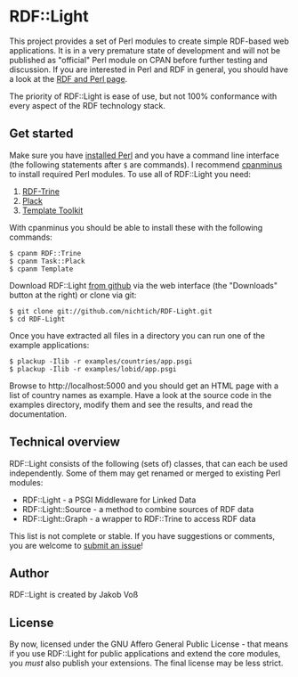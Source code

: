 # RDF::Light

This project provides a set of Perl modules to create simple RDF-based web 
applications. It is in a very premature state of development and will not 
be published as "official" Perl module on CPAN before further testing and
discussion. If you are interested in Perl and RDF in general, you should 
have a look at the [RDF and Perl page](http://www.perlrdf.org/).

The priority of RDF::Light is ease of use, but not 100% conformance with
every aspect of the RDF technology stack.

## Get started

Make sure you have [installed Perl](http://www.perl.org/get.html) and you have
a command line interface (the following statements after `$` are commands). I
recommend [cpanminus](http://search.cpan.org/perldoc?App::cpanminus#INSTALL)
to install required Perl modules. To use all of RDF::Light you need:

1. [RDF-Trine](http://search.cpan.org/dist/RDF-Trine/)
2. [Plack](http://plackperl.org/)
3. [Template Toolkit](http://template-toolkit.org/)

With cpanminus you should be able to install these with the following commands:

    $ cpanm RDF::Trine
    $ cpanm Task::Plack
    $ cpanm Template

Download RDF::Light [from github](https://github.com/nichtich/RDF-Light/) via
the web interface (the "Downloads" button at the right) or clone via git:

    $ git clone git://github.com/nichtich/RDF-Light.git
    $ cd RDF-Light

Once you have extracted all files in a directory you can run one of the example
applications:

    $ plackup -Ilib -r examples/countries/app.psgi
    $ plackup -Ilib -r examples/lobid/app.psgi

Browse to http://localhost:5000 and you should get an HTML page with a list
of country names as example. Have a look at the source code in the examples
directory, modify them and see the results, and read the documentation.

## Technical overview

RDF::Light consists of the following (sets of) classes, that can each be used
independently. Some of them may get renamed or merged to existing Perl modules:

* RDF::Light         - a PSGI Middleware for Linked Data
* RDF::Light::Source - a method to combine sources of RDF data
* RDF::Light::Graph  - a wrapper to RDF::Trine to access RDF data

This list is not complete or stable. If you have suggestions or comments, you
are welcome to [submit an issue](https://github.com/nichtich/RDF-Light/issues)!

## Author

RDF::Light is created by Jakob Voß

## License

By now, licensed under the GNU Affero General Public License - that means if
you use RDF::Light for public applications and extend the core modules, you
*must* also publish your extensions. The final license may be less strict.

